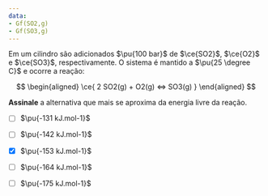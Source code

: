 ```yaml
---
data:
- Gf(SO2,g)
- Gf(SO3,g)
---
```


Em um cilindro são adicionados $\pu{100 bar}$ de $\ce{SO2}$, $\ce{O2}$ e $\ce{SO3}$, respectivamente. O sistema é mantido a $\pu{25 \degree C}$ e ocorre a reação:

$$
\begin{aligned}
\ce{ 2 SO2(g) + O2(g) <=> SO3(g) }
\end{aligned}
$$

**Assinale** a alternativa que mais se aproxima da energia livre da reação.

- [ ] $\pu{-131 kJ.mol-1}$
- [ ] $\pu{-142 kJ.mol-1}$
- [x] $\pu{-153 kJ.mol-1}$
- [ ] $\pu{-164 kJ.mol-1}$
- [ ] $\pu{-175 kJ.mol-1}$

